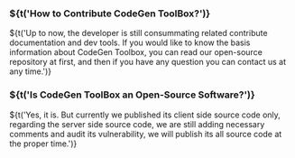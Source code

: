 ### ${t('How to Contribute CodeGen ToolBox?')}

${t('Up to now, the developer is still consummating related contribute documentation and dev tools. If you would like to know the basis information about CodeGen Toolbox, you can read our open-source repository at first, and then if you have any question you can contact us at any time.')}

### ${t('Is CodeGen ToolBox an Open-Source Software?')}

${t('Yes, it is. But currently we published its client side source code only, regarding the server side source code, we are still adding necessary comments and audit its vulnerability, we will publish its all source code at the proper time.')}
